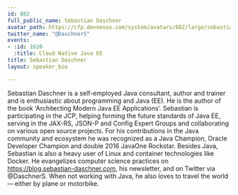 ```yaml
---
id: 882
full_public_name: Sebastian Daschner
avatar_path: https://cfp.devnexus.com/system/avatars/882/large/sebastian2.jpg?1507495851
twitter_name: "@DaschnerS"
events:
- :id: 1620
  :title: Cloud Native Java EE
title: Sebastian Daschner
layout: speaker_bio

---
```

Sebastian Daschner is a self-employed Java consultant, author and trainer and is enthusiastic about programming and Java (EE). He is the author of the book ‘Architecting Modern Java EE Applications’. Sebastian is participating in the JCP, helping forming the future standards of Java EE, serving in the JAX-RS, JSON-P and Config Expert Groups and collaborating on various open source projects. For his contributions in the Java community and ecosystem he was recognized as a Java Champion, Oracle Developer Champion and double 2016 JavaOne Rockstar. Besides Java, Sebastian is also a heavy user of Linux and container technologies like Docker. He evangelizes computer science practices on https://blog.sebastian-daschner.com, his newsletter, and on Twitter via @DaschnerS. When not working with Java, he also loves to travel the world — either by plane or motorbike.